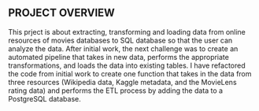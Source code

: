 ## **PROJECT OVERVIEW**
This prject is about extracting, transforming and loading data from online resources of movies databases to SQL database so that the user can analyze the data. After initial work, the next challenge was to create an automated pipeline that takes in new data, performs the appropriate transformations, and loads the data into existing tables. I have refactored the code from initial work to create one function that takes in the data from three resources (Wikipedia data, Kaggle metadata, and the MovieLens rating data) and performs the ETL process by adding the data to a PostgreSQL database.
